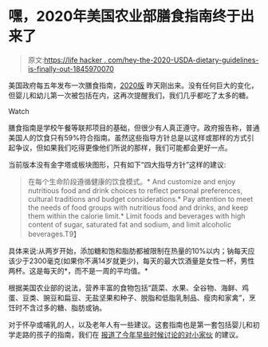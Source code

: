 # 嘿，2020年美国农业部膳食指南终于出来了

> 原文:[https://life hacker . com/hey-the-2020-USDA-dietary-guidelines-is-finally-out-1845970070](https://lifehacker.com/hey-the-2020-usda-dietary-guidelines-are-finally-out-1845970070)

美国政府每五年发布一次膳食指南，[2020版](https://www.dietaryguidelines.gov/sites/default/files/2020-12/Dietary_Guidelines_for_Americans_2020-2025.pdf) 昨天刚出来。没有任何巨大的变化，但婴儿和幼儿第一次被包括在内，这再次提醒我们，我们几乎都吃了太多的糖。

Watch

膳食指南是学校午餐等联邦项目的基础，但很少有人真正遵守。政府报告称，普通美国人的饮食只有59%符合指南。虽然这些指导方针总是以这样或那样的方式引起争议，但如果我们吃得更像他们所说的那样，我们可能都会更好一点。

当前版本没有金字塔或板块图形，只有如下“四大指导方针”这样的建议:

> 在每个生命阶段遵循健康的饮食模式。*   And customize and enjoy nutritious food and drink choices to reflect personal preferences, cultural traditions and budget considerations.*   Pay attention to meet the needs of food groups with nutritious food and drinks, and keep them within the calorie limit.*   Limit foods and beverages with high content of sugar, saturated fat and sodium, and limit alcoholic beverages.T9】

具体来说:从两岁开始，添加糖和饱和脂肪都被限制在热量的10%以内；钠每天应该少于2300毫克(如果你不满14岁就更少)，每天的最大饮酒量是女性一杯，男性两杯。这是每天的*，而不是一周的平均值。*

根据美国农业部的说法，营养丰富的食物包括“蔬菜、水果、全谷物、海鲜、鸡蛋、豆类、豌豆和扁豆、无盐坚果和种子、脱脂和低脂乳制品、瘦肉和家禽”，烹饪时不含过多的糖、脂肪或钠。

对于怀孕或哺乳的人，以及老年人有一些建议。这套指南也是第一套包括婴儿和初学走路的孩子的指南，我们在 [报道了今年早些时候讨论的对小家伙](https://offspring.lifehacker.com/behold-the-first-federal-dietary-recommendations-for-b-1844544251) 的建议。